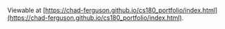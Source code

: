 Viewable at [https://chad-ferguson.github.io/cs180_portfolio/index.html](https://chad-ferguson.github.io/cs180_portfolio/index.html).
